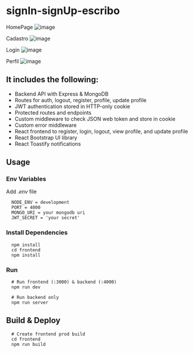 # signIn-signUp-escribo

HomePage
![image](https://github.com/luanabaratta/signIn-signUp-escribo/assets/68722599/a6d872df-d31f-44e8-b220-10ed955c12cc)

Cadastro
![image](https://github.com/luanabaratta/signIn-signUp-escribo/assets/68722599/b4d0dbfd-af37-4174-b2b0-d2bcf13d2648)

Login
![image](https://github.com/luanabaratta/signIn-signUp-escribo/assets/68722599/0f75be51-ce9d-4859-882c-286202ef351a)

Perfil
![image](https://github.com/luanabaratta/signIn-signUp-escribo/assets/68722599/405bb438-5a72-4e28-adf3-05876bf2bad9)

## It includes the following:

* Backend API with Express & MongoDB</br>
* Routes for auth, logout, register, profile, update profile</br>
* JWT authentication stored in HTTP-only cookie</br>
* Protected routes and endpoints</br>
* Custom middleware to check JSON web token and store in cookie</br>
* Custom error middleware</br>
* React frontend to register, login, logout, view profile, and update profile</br>
* React Bootstrap UI library</br>
* React Toastify notifications</br>

## Usage

### Env Variables

Add _.env_ file

```
  NODE_ENV = development
  PORT = 4000
  MONGO_URI = your mongodb uri
  JWT_SECRET = 'your secret'
```

### Install Dependencies

```
  npm install
  cd frontend
  npm install
```

### Run

```
  # Run frontend (:3000) & backend (:4000)
  npm run dev
  
  # Run backend only
  npm run server
```

## Build & Deploy

```
  # Create frontend prod build
  cd frontend
  npm run build
```









